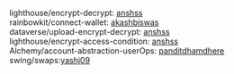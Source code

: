 lighthouse/encrypt-decrypt: [anshss](https://github.com/anshss)</br>
rainbowkit/connect-wallet: [akashbiswas](https://github.com/akashbiswas0) </br>
dataverse/upload-encrypt-decrypt: [anshss](https://github.com/anshss) </br>
lighthouse/encrypt-access-condition: [anshss](https://github.com/anshss) </br>
Alchemy/account-abstraction-userOps: [panditdhamdhere](https://github.com/panditdhamdhere) </br>
swing/swaps:[yashj09](https://github.com/yashj09) </br>